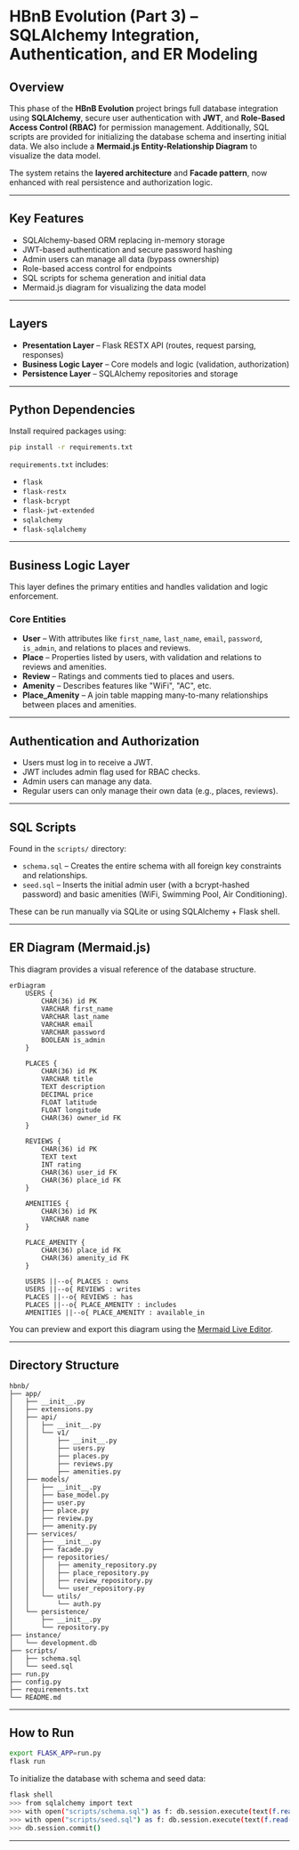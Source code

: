 # HBnB Evolution (Part 3) – SQLAlchemy Integration, Authentication, and ER Modeling

## Overview

This phase of the **HBnB Evolution** project brings full database integration using **SQLAlchemy**, secure user authentication with **JWT**, and **Role-Based Access Control (RBAC)** for permission management. Additionally, SQL scripts are provided for initializing the database schema and inserting initial data. We also include a **Mermaid.js Entity-Relationship Diagram** to visualize the data model.

The system retains the **layered architecture** and **Facade pattern**, now enhanced with real persistence and authorization logic.

---

## Key Features

- SQLAlchemy-based ORM replacing in-memory storage
- JWT-based authentication and secure password hashing
- Admin users can manage all data (bypass ownership)
- Role-based access control for endpoints
- SQL scripts for schema generation and initial data
- Mermaid.js diagram for visualizing the data model

---

## Layers

- **Presentation Layer** – Flask RESTX API (routes, request parsing, responses)
- **Business Logic Layer** – Core models and logic (validation, authorization)
- **Persistence Layer** – SQLAlchemy repositories and storage

---

## Python Dependencies

Install required packages using:

```bash
pip install -r requirements.txt
```

`requirements.txt` includes:

- `flask`
- `flask-restx`
- `flask-bcrypt`
- `flask-jwt-extended`
- `sqlalchemy`
- `flask-sqlalchemy`

---

## Business Logic Layer

This layer defines the primary entities and handles validation and logic enforcement.

### Core Entities

- **User** – With attributes like `first_name`, `last_name`, `email`, `password`, `is_admin`, and relations to places and reviews.
- **Place** – Properties listed by users, with validation and relations to reviews and amenities.
- **Review** – Ratings and comments tied to places and users.
- **Amenity** – Describes features like "WiFi", "AC", etc.
- **Place\_Amenity** – A join table mapping many-to-many relationships between places and amenities.

---

## Authentication and Authorization

- Users must log in to receive a JWT.
- JWT includes admin flag used for RBAC checks.
- Admin users can manage any data.
- Regular users can only manage their own data (e.g., places, reviews).

---

## SQL Scripts

Found in the `scripts/` directory:

- `schema.sql` – Creates the entire schema with all foreign key constraints and relationships.
- `seed.sql` – Inserts the initial admin user (with a bcrypt-hashed password) and basic amenities (WiFi, Swimming Pool, Air Conditioning).

These can be run manually via SQLite or using SQLAlchemy + Flask shell.

---

## ER Diagram (Mermaid.js)

This diagram provides a visual reference of the database structure.

```mermaid
erDiagram
    USERS {
        CHAR(36) id PK
        VARCHAR first_name
        VARCHAR last_name
        VARCHAR email
        VARCHAR password
        BOOLEAN is_admin
    }

    PLACES {
        CHAR(36) id PK
        VARCHAR title
        TEXT description
        DECIMAL price
        FLOAT latitude
        FLOAT longitude
        CHAR(36) owner_id FK
    }

    REVIEWS {
        CHAR(36) id PK
        TEXT text
        INT rating
        CHAR(36) user_id FK
        CHAR(36) place_id FK
    }

    AMENITIES {
        CHAR(36) id PK
        VARCHAR name
    }

    PLACE_AMENITY {
        CHAR(36) place_id FK
        CHAR(36) amenity_id FK
    }

    USERS ||--o{ PLACES : owns
    USERS ||--o{ REVIEWS : writes
    PLACES ||--o{ REVIEWS : has
    PLACES ||--o{ PLACE_AMENITY : includes
    AMENITIES ||--o{ PLACE_AMENITY : available_in
```

You can preview and export this diagram using the [Mermaid Live Editor](https://mermaid-js.github.io/mermaid-live-editor/).

---

## Directory Structure

```text
hbnb/
├── app/
│   ├── __init__.py
│   ├── extensions.py
│   ├── api/
│   │   ├── __init__.py
│   │   └── v1/
│   │       ├── __init__.py
│   │       ├── users.py
│   │       ├── places.py
│   │       ├── reviews.py
│   │       ├── amenities.py
│   ├── models/
│   │   ├── __init__.py
│   │   ├── base_model.py  
│   │   ├── user.py
│   │   ├── place.py
│   │   ├── review.py
│   │   ├── amenity.py
│   ├── services/
│   │   ├── __init__.py
│   │   ├── facade.py
│   │   ├── repositories/
│   │   │   ├── amenity_repository.py
│   │   │   ├── place_repository.py
│   │   │   ├── review_repository.py
│   │   │   └── user_repository.py
│   │   └── utils/
│   │       └── auth.py
│   └── persistence/
│       ├── __init__.py
│       └── repository.py
├── instance/
│   └── development.db
├── scripts/
│   ├── schema.sql
│   └── seed.sql
├── run.py
├── config.py
├── requirements.txt
└── README.md
```

---

## How to Run

```bash
export FLASK_APP=run.py
flask run
```

To initialize the database with schema and seed data:

```bash
flask shell
>>> from sqlalchemy import text
>>> with open("scripts/schema.sql") as f: db.session.execute(text(f.read()))
>>> with open("scripts/seed.sql") as f: db.session.execute(text(f.read()))
>>> db.session.commit()
```

---

